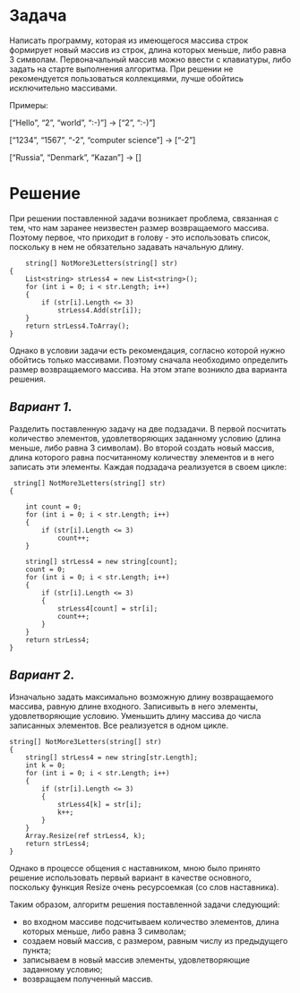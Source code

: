# Задача
Написать программу, которая из имеющегося массива строк формирует новый массив из строк,
длина которых меньше, либо равна 3 символам.
Первоначальный массив можно ввести с клавиатуры, либо задать на старте выполнения алгоритма.
При решении не рекомендуется пользоваться коллекциями, лучше обойтись исключительно массивами.

Примеры:

[“Hello”, “2”, “world”, “:-)”] → [“2”, “:-)”]

[“1234”, “1567”, “-2”, “computer science”] → [“-2”]

[“Russia”, “Denmark”, “Kazan”] → []

# Решение
При решении поставленной задачи возникает проблема, связанная с тем, что нам заранее неизвестен размер возвращаемого массива. Поэтому первое, что приходит в голову - это использовать список, поскольку в нем не обязательно задавать начальную длину. 

        string[] NotMore3Letters(string[] str)
    {
        List<string> strLess4 = new List<string>();
        for (int i = 0; i < str.Length; i++)
        {
            if (str[i].Length <= 3)
                strLess4.Add(str[i]);
        }
        return strLess4.ToArray();
    }


Однако в условии задачи есть рекомендация, согласно которой нужно обойтись только массивами. Поэтому сначала необходимо определить размер возвращаемого массива. На этом этапе возникло два варианта решения.

## __*Вариант 1*__.
 Разделить поставленную задачу на две подзадачи. В первой посчитать количество элементов, удовлетворяющих заданному условию (длина меньше, либо равна 3 символам). Во второй создать новый массив, длина которого равна посчитанному количеству элементов и в него записать эти элементы. Каждая подзадача реализуется в своем цикле:

     string[] NotMore3Letters(string[] str)
    {

        int count = 0;
        for (int i = 0; i < str.Length; i++)
        {
            if (str[i].Length <= 3)
                count++;
        }

        string[] strLess4 = new string[count];
        count = 0;
        for (int i = 0; i < str.Length; i++)
        {
            if (str[i].Length <= 3)
            {
                strLess4[count] = str[i];
                count++;
            }
        }
        return strLess4;
    } 


## __*Вариант 2*__. 
Изначально задать максимально возможную длину возвращаемого массива, равную длине входного. Записивыть в него элементы, удовлетворяющие условию. Уменьшить длину массива до числа записанных элементов. Все реализуется в одном цикле.

    string[] NotMore3Letters(string[] str)
    {
        string[] strLess4 = new string[str.Length];
        int k = 0;
        for (int i = 0; i < str.Length; i++)
        {
            if (str[i].Length <= 3)
            {
                strLess4[k] = str[i];
                k++;
            }
        }
        Array.Resize(ref strLess4, k);
        return strLess4;
    }

Однако в процессе общения с наставником, мною было принято решение использовать первый вариант в качестве основного, поскольку функция Resize очень ресурсоемкая (со слов наставника).

Таким образом, алгоритм решения поставленной задачи следующий:
*  во входном массиве подсчитываем количество элементов, длина которых меньше, либо равна 3 символам;
* создаем новый массив, с размером, равным числу из предыдущего пункта;
* записываем в новый массив элементы, удовлетворяющие заданному условию;
* возвращаем полученный массив.